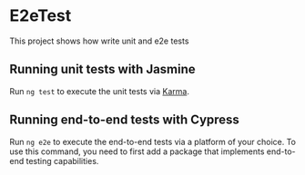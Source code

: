 # E2eTest

This project shows how write unit and e2e tests

## Running unit tests with Jasmine

Run `ng test` to execute the unit tests via [Karma](https://karma-runner.github.io).

## Running end-to-end tests with Cypress

Run `ng e2e` to execute the end-to-end tests via a platform of your choice. To use this command, you need to first add a package that implements end-to-end testing capabilities.

